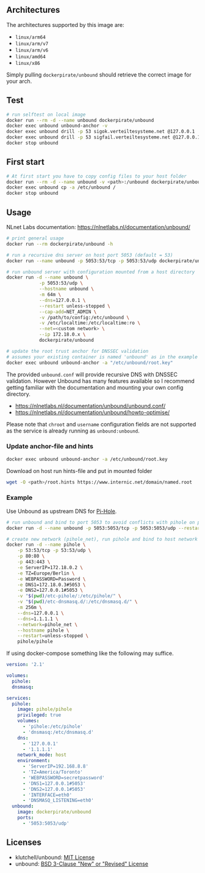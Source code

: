 ## Architectures

The architectures supported by this image are:

- `linux/arm64`
- `linux/arm/v7`
- `linux/arm/v6`
- `linux/amd64`
- `linux/x86`

Simply pulling `dockerpirate/unbound` should retrieve the correct image for your arch.

## Test

```bash
# run selftest on local image
docker run --rm -d --name unbound dockerpirate/unbound
docker exec unbound unbound-anchor -v
docker exec unbound drill -p 53 sigok.verteiltesysteme.net @127.0.0.1
docker exec unbound drill -p 53 sigfail.verteiltesysteme.net @127.0.0.1
docker stop unbound
```
## First start
```bash
# At first start you have to copy config files to your host folder
docker run --rm -d --name unbound -v <path>:/unbound dockerpirate/unbound
docker exec unbound cp -a /etc/unbound /
docker stop unbound
```

## Usage

NLnet Labs documentation: <https://nlnetlabs.nl/documentation/unbound/>

```bash
# print general usage
docker run --rm dockerpirate/unbound -h

# run a recursive dns server on host port 5053 (default = 53)
docker run --name unbound -p 5053:53/tcp -p 5053:53/udp dockerpirate/unbound

# run unbound server with configuration mounted from a host directory
docker run -d --name unbound \
            -p 5053:53/udp \
            --hostname unbound \
            -m 64m \
            --dns=127.0.0.1 \
            --restart unless-stopped \
            --cap-add=NET_ADMIN \
            -v /path/to/config:/etc/unbound \
            -v /etc/localtime:/etc/localtime:ro \
            --net=<custom network> \
            --ip 172.18.0.x \
            dockerpirate/unbound

# update the root trust anchor for DNSSEC validation
# assumes your existing container is named 'unbound' as in the example above
docker exec unbound unbound-anchor -a "/etc/unbound/root.key"
```

The provided `unbound.conf` will provide recursive DNS with DNSSEC validation.
However Unbound has many features available so I recommend getting familiar with the documentation and mounting your own config directory.

- <https://nlnetlabs.nl/documentation/unbound/unbound.conf/>
- <https://nlnetlabs.nl/documentation/unbound/howto-optimise/>

Please note that `chroot` and `username` configuration fields are not supported as the service is already running as `unbound:unbound`.

### Update anchor-file and hints

```bash
docker exec unbound unbound-anchor -a /etc/unbound/root.key
```
Download on host run hints-file and put in mounted folder
```bash
wget -O <path>/root.hints https://www.internic.net/domain/named.root
```

### Example

Use Unbound as upstream DNS for [Pi-Hole](https://pi-hole.net/).

```bash
# run unbound and bind to port 5053 to avoid conflicts with pihole on port 53
docker run -d --name unbound -p 5053:5053/tcp -p 5053:5053/udp --restart=unless-stopped dockerpirate/unbound

# create new network (pihole_net), run pihole and bind to host network stack with 172.18.0.2:5053 (unbound) as DNS1/DNS2
docker run -d --name pihole \
    -p 53:53/tcp -p 53:53/udp \
    -p 80:80 \
    -p 443:443 \
    -e ServerIP=172.18.0.2 \
    -e TZ=Europe/Berlin \
    -e WEBPASSWORD=Password \
    -e DNS1=172.18.0.3#5053 \
    -e DNS2=127.0.0.1#5053 \
    -v "$(pwd)/etc-pihole/:/etc/pihole/" \
    -v "$(pwd)/etc-dnsmasq.d/:/etc/dnsmasq.d/" \
    -m 256m \
    --dns=127.0.0.1 \
    --dns=1.1.1.1 \
    --network=pihole_net \
    --hostname pihole \
    --restart=unless-stopped \
    pihole/pihole
```

If using docker-compose something like the following may suffice.

```yaml
version: '2.1'

volumes:
  pihole:
  dnsmasq:

services:
  pihole:
    image: pihole/pihole
    privileged: true
    volumes:
      - 'pihole:/etc/pihole'
      - 'dnsmasq:/etc/dnsmasq.d'
    dns:
      - '127.0.0.1'
      - '1.1.1.1'
    network_mode: host
    environment:
      - 'ServerIP=192.168.8.8'
      - 'TZ=America/Toronto'
      - 'WEBPASSWORD=secretpassword'
      - 'DNS1=127.0.0.1#5053'
      - 'DNS2=127.0.0.1#5053'
      - 'INTERFACE=eth0'
      - 'DNSMASQ_LISTENING=eth0'
  unbound:
    image: dockerpirate/unbound
    ports:
      - '5053:5053/udp'
```

## Licenses

- klutchell/unbound: [MIT License](https://gitlab.com/klutchell/unbound/blob/master/LICENSE)
- unbound: [BSD 3-Clause "New" or "Revised" License](https://github.com/NLnetLabs/unbound/blob/master/LICENSE)
